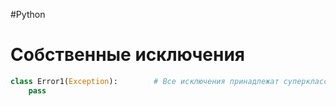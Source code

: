 #Python

# Собственные исключения

```python
class Error1(Exception):		# Все исключения принадлежат суперклассу Exception
	pass
```
